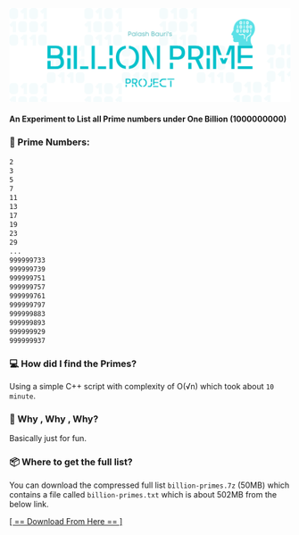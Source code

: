 ![# Billion Prime Project](./media/banner.png)

#### An Experiment to List all Prime numbers under One Billion (1000000000)

### 📜 Prime Numbers:
```
2
3
5
7
11
13
17
19
23
29
...
999999733
999999739
999999751
999999757
999999761
999999797
999999883
999999893
999999929
999999937
```

### 💻 How did I find the Primes?
Using a simple C++ script with complexity of O(√n) which took about ``10 minute``.



### 🤔 Why , Why , Why?
Basically just for fun.

### 📦 Where to get the full list?
You can download the compressed full list `billion-primes.7z` (50MB) which contains a file called `billion-primes.txt` which is about 502MB from the below link.

[[ == Download From Here == ]](https://sourceforge.net/projects/billion-primes/files/billion-primes.7z/download)

